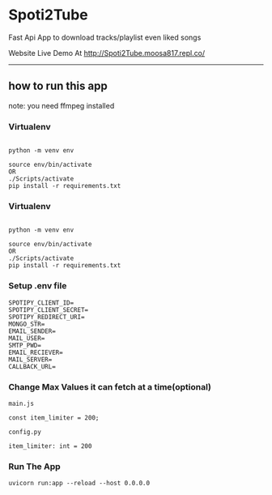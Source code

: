 # Spoti2Tube
Fast Api App to download tracks/playlist even liked songs 

Website Live Demo At 
http://Spoti2Tube.moosa817.repl.co/

<hr>
<h2>how to run this app</h2>
note: you need ffmpeg installed


### Virtualenv 
```

python -m venv env

source env/bin/activate 
OR 
./Scripts/activate
pip install -r requirements.txt
`````

### Virtualenv 
```

python -m venv env

source env/bin/activate 
OR 
./Scripts/activate
pip install -r requirements.txt
`````

### Setup .env file 
```
SPOTIPY_CLIENT_ID=
SPOTIPY_CLIENT_SECRET=
SPOTIPY_REDIRECT_URI=
MONGO_STR=
EMAIL_SENDER=
MAIL_USER=
SMTP_PWD=
EMAIL_RECIEVER=
MAIL_SERVER=
CALLBACK_URL=
```
### Change Max Values it can fetch at a time(optional)
`main.js`
```
const item_limiter = 200;

```
`config.py`

```
item_limiter: int = 200

```


### Run The App

```uvicorn run:app --reload --host 0.0.0.0```





